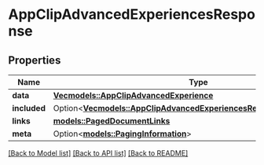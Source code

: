 # AppClipAdvancedExperiencesResponse

## Properties

Name | Type | Description | Notes
------------ | ------------- | ------------- | -------------
**data** | [**Vec<models::AppClipAdvancedExperience>**](AppClipAdvancedExperience.md) |  | 
**included** | Option<[**Vec<models::AppClipAdvancedExperiencesResponseIncludedInner>**](AppClipAdvancedExperiencesResponse_included_inner.md)> |  | [optional]
**links** | [**models::PagedDocumentLinks**](PagedDocumentLinks.md) |  | 
**meta** | Option<[**models::PagingInformation**](PagingInformation.md)> |  | [optional]

[[Back to Model list]](../README.md#documentation-for-models) [[Back to API list]](../README.md#documentation-for-api-endpoints) [[Back to README]](../README.md)


